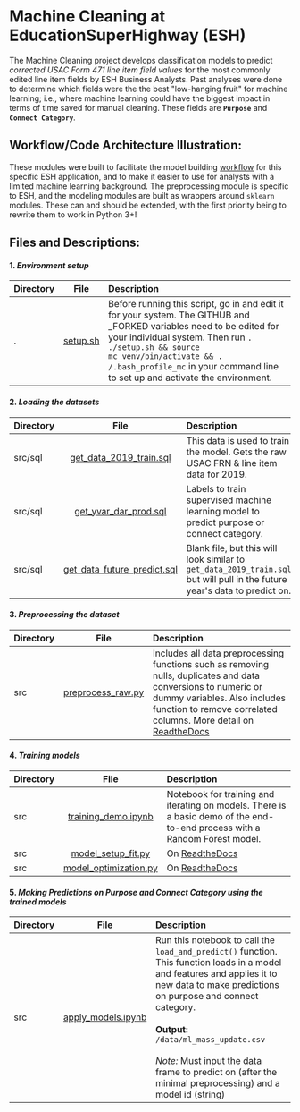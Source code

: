 # Machine Cleaning at EducationSuperHighway (ESH)

The Machine Cleaning project develops classification models to predict _corrected USAC Form 471 line item field values_ for the most commonly edited line item fields by ESH Business Analysts. Past analyses were done to determine which fields were the the best "low-hanging fruit" for machine learning; i.e., where machine learning could have the biggest impact in terms of time saved for manual cleaning. These fields are **`Purpose`** and **`Connect Category`**.

## Workflow/Code Architecture Illustration:
These modules were built to facilitate the model building [workflow](https://educationsuperhighway.atlassian.net/wiki/spaces/SA/pages/393609532/Modeling+Process) for this specific ESH application, and to make it easier to use for analysts with a limited machine learning background. The preprocessing module is specific to ESH, and the modeling modules are built as wrappers around `sklearn` modules. These can and should be extended, with the first priority being to rewrite them to work in Python 3+!

## Files and Descriptions:

#### 1. _Environment setup_
| Directory       | File          | Description  |
| ------------- |:-------------:| :-----|
| .      | [setup.sh](setup.sh)     |   Before running this script, go in and edit it for your system. The GITHUB and _FORKED variables need to be edited for your individual system. Then run `. ./setup.sh && source mc_venv/bin/activate && . /.bash_profile_mc` in your command line to set up and activate the environment.  |

#### 2. _Loading the datasets_

| Directory       | File          | Description  |
| ------------- |:-------------:| :-----|
| src/sql       | [get_data_2019_train.sql](src/modeling/sql/get_data_2019_train.sql)     |   This data is used to train the model. Gets the raw USAC FRN & line item data for 2019.  |
| src/sql       | [get_yvar_dar_prod.sql](src/modeling/sql/get_yvar_dar_prod.sql)     |   Labels to train supervised machine learning model to predict purpose or connect category. |
| src/sql       | [get_data_future_predict.sql](src/modeling/sql/get_data_future_predict.sql)     |   Blank file, but this will look similar to `get_data_2019_train.sql` but will pull in the future year's data to predict on. |

#### 3. _Preprocessing the dataset_

| Directory       | File          | Description  |
| ------------- |:-------------:| :-----|
| src      | [preprocess_raw.py](src/modeling/preprocess_raw.py) |  Includes all data preprocessing functions such as removing nulls, duplicates and data conversions to numeric or dummy variables. Also includes function to remove correlated columns. More detail on [ReadtheDocs](https://esh-machine-cleaning-preprocessing.readthedocs.io/en/latest/source/preprocess_raw.html#module-preprocess_raw)|

#### 4. _Training models_

| Directory       | File          | Description  |
| ------------- |:-------------:| :-----|
| src      | [training_demo.ipynb](src/examples/training_demo.ipynb) | Notebook for training and iterating on models. There is a basic demo of the end-to-end process with a Random Forest model. |
| src      | [model_setup_fit.py](src/modeling/model_setup_fit.py) | On [ReadtheDocs](https://esh-machine-cleaning-preprocessing.readthedocs.io/en/latest/source/model_setup_fit.html#module-model_setup_fit) |
| src      | [model_optimization.py](src/modeling/model_optimization.py) | On [ReadtheDocs](https://esh-machine-cleaning-preprocessing.readthedocs.io/en/latest/source/model_optimization.html#module-model_optimization) |

#### 5. _Making Predictions on Purpose and Connect Category using the trained models_

| Directory       | File          | Description  |
| ------------- |:-------------:| :-----|
| src      | [apply_models.ipynb](src/examples/apply_models.ipynb) |  Run this notebook to call the `load_and_predict()` function. This function loads in a model and features and applies it to new data to make predictions on purpose and connect category. <br> <br>**Output:** <br> `/data/ml_mass_update.csv` <br> <br>_Note:_ Must input the data frame to predict on (after the minimal preprocessing) and a model id (string) |

